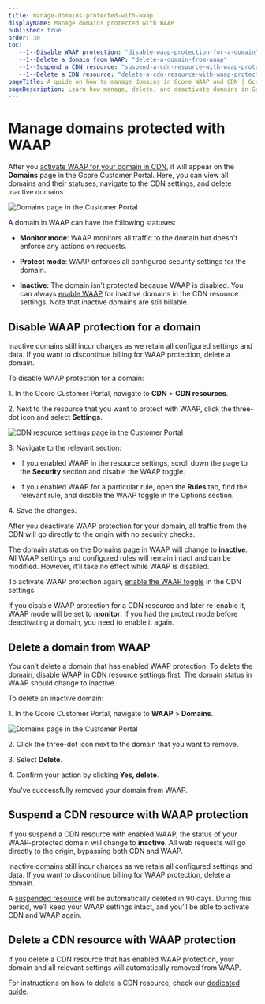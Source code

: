 ```yaml
---
title: manage-domains-protected-with-waap
displayName: Manage domains protected with WAAP
published: true
order: 30
toc:
   --1--Disable WAAP protection: "disable-waap-protection-for-a-domain"
   --1--Delete a domain from WAAP: "delete-a-domain-from-waap"
   --1--Suspend a CDN resource: "suspend-a-cdn-resource-with-waap-protection"
   --1--Delete a CDN resource: "delete-a-cdn-resource-with-waap-protection"
pageTitle: A guide on how to manage domains in Gcore WAAP and CDN | Gcore
pageDescription: Learn how manage, delete, and deactivate domains in Gcore WAAP and CDN settings.
---
```

# Manage domains protected with WAAP

After you <a href="https://gcore.com/docs/waap/getting-started/configure-waap-for-a-domain#step-2-enable-waap-in-cdn-resource-settings" target="_blank">activate WAAP for your domain in CDN</a>, it will appear on the **Domains** page in the Gcore Customer Portal. Here, you can view all domains and their statuses, navigate to the CDN settings, and delete inactive domains. 

<img src="https://assets.gcore.pro/docs/waap/getting-started/domains-waap-page.png" alt="Domains page in the Customer Portal">

A domain in WAAP can have the following statuses:  

* **Monitor mode**: WAAP monitors all traffic to the domain but doesn't enforce any actions on requests. 

* **Protect mode**: WAAP enforces all configured security settings for the domain. 

* **Inactive**: The domain isn’t protected because WAAP is disabled. You can always <a href="https://gcore.com/docs/waap/getting-started/configure-waap-for-a-domain#step-2-enable-waap-in-cdn-resource-settings" target="_blank">enable WAAP</a> for inactive domains in the CDN resource settings. Note that inactive domains are still billable.  

## Disable WAAP protection for a domain

<alert-element type="info" title="Info">
 
Inactive domains still incur charges as we retain all configured settings and data. If you want to discontinue billing for WAAP protection, delete a domain. 
 
</alert-element>

To disable WAAP protection for a domain:  

1\. In the Gcore Customer Portal, navigate to **CDN** > **CDN resources**. 

2\. Next to the resource that you want to protect with WAAP, click the three-dot icon and select **Settings**.

<img src="https://assets.gcore.pro/docs/waap/getting-started/cdn-resources-page.png" alt="CDN resource settings page in the Customer Portal">

3\. Navigate to the relevant section: 

* If you enabled WAAP in the resource settings, scroll down the page to the **Security** section and disable the WAAP toggle. 

* If you enabled WAAP for a particular rule, open the **Rules** tab, find the relevant rule, and disable the WAAP toggle in the Options section. 

4\. Save the changes. 

After you deactivate WAAP protection for your domain, all traffic from the CDN will go directly to the origin with no security checks.  

The domain status on the Domains page in WAAP will change to **inactive**. All WAAP settings and configured rules will remain intact and can be modified. However, it’ll take no effect while WAAP is disabled.  

To activate WAAP protection again, <a href="https://gcore.com/docs/waap/getting-started/configure-waap-for-a-domain#step-2-enable-waap-in-cdn-resource-settings" target="_blank">enable the WAAP toggle</a> in the CDN settings. 

<alert-element type="warning" title="Warning">
 
If you disable WAAP protection for a CDN resource and later re-enable it, WAAP mode will be set to **monitor**. If you had the protect mode before deactivating a domain, you need to enable it again. 
 
</alert-element>

## Delete a domain from WAAP 

You can’t delete a domain that has enabled WAAP protection. To delete the domain, disable WAAP in CDN resource settings first. The domain status in WAAP should change to inactive. 

To delete an inactive domain: 

1\. In the Gcore Customer Portal, navigate to **WAAP** > **Domains**.

<img src="https://assets.gcore.pro/docs/waap/getting-started/domains-waap-page.png" alt="Domains page in the Customer Portal">

2\. Click the three-dot icon next to the domain that you want to remove. 

3\. Select **Delete**. 

4\. Confirm your action by clicking **Yes, delete**. 

You’ve successfully removed your domain from WAAP. 

## Suspend a CDN resource with WAAP protection 

If you suspend a CDN resource with enabled WAAP, the status of your WAAP-protected domain will change to **inactive**. All web requests will go directly to the origin, bypassing both CDN and WAAP. 

<alert-element type="info" title="Info">
 
Inactive domains still incur charges as we retain all configured settings and data. If you want to discontinue billing for WAAP protection, delete a domain. 
 
</alert-element>

A <a href="https://gcore.com/docs/cdn/cdn-resource-options/general/suspend-a-cdn-resource-automatically-or-manually" target="_blank">suspended resource</a> will be automatically deleted in 90 days. During this period, we’ll keep your WAAP settings intact, and you’ll be able to activate CDN and WAAP again. 

## Delete a CDN resource with WAAP protection 

If you delete a CDN resource that has enabled WAAP protection, your domain and all relevant settings will automatically removed from WAAP. 

For instructions on how to delete a CDN resource, check our <a href="https://gcore.com/docs/cdn/about-cdn-resources-interface-how-it-is-arranged#delete-a-resource" target="_blank">dedicated guide</a>. 
